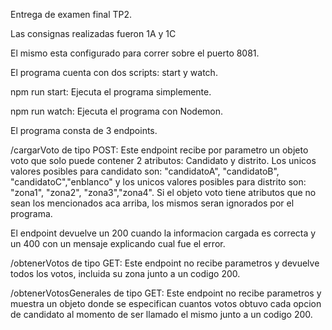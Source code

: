 Entrega de examen final TP2.

Las consignas realizadas fueron 1A y 1C

El mismo esta configurado para correr sobre el puerto 8081.

El programa cuenta con dos scripts: start y watch.

npm run start: Ejecuta el programa simplemente.

npm run watch: Ejecuta el programa con Nodemon.


El programa consta de 3 endpoints.

/cargarVoto de tipo POST: Este endpoint recibe por parametro un objeto voto que solo puede contener 2 atributos: Candidato y distrito. 
Los unicos valores posibles para candidato son: "candidatoA", "candidatoB", "candidatoC","enblanco" y los unicos valores posibles para distrito son: "zona1", "zona2", "zona3","zona4".
Si el objeto voto tiene atributos que no sean los mencionados aca arriba, los mismos seran ignorados por el programa.

El endpoint devuelve un 200 cuando la informacion cargada es correcta y un 400 con un mensaje explicando cual fue el error.

/obtenerVotos de tipo GET: Este endpoint no recibe parametros y devuelve todos los votos, incluida su zona junto a un codigo 200.

/obtenerVotosGenerales de tipo GET: Este endpoint no recibe parametros y muestra un objeto donde se especifican cuantos votos obtuvo cada opcion de candidato al momento de ser llamado el mismo junto a un codigo 200.

